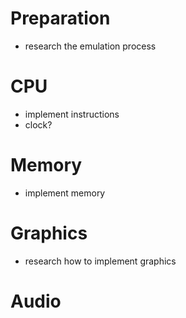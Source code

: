 # Preparation

* research the emulation process

# CPU
* implement instructions
* clock?

# Memory
* implement memory

# Graphics
* research how to implement graphics

# Audio
